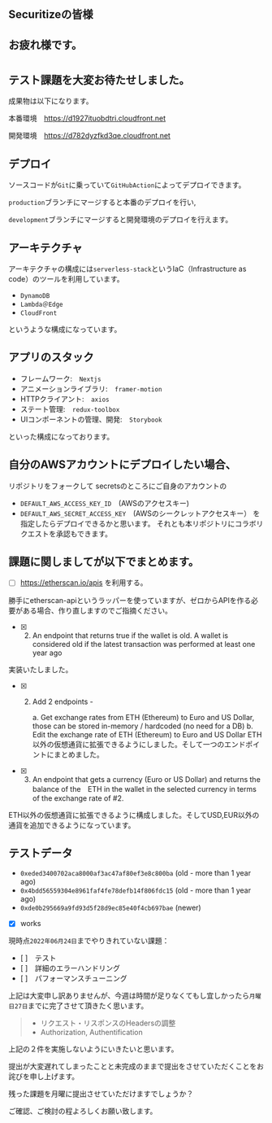 ##  Securitizeの皆様
## お疲れ様です。

#
#

## テスト課題を大変お待たせしました。

成果物は以下になります。

本番環境　https://d1927ituobdtri.cloudfront.net

開発環境　https://d782dyzfkd3qe.cloudfront.net

## デプロイ
ソースコードが`Git`に乗っていて`GitHubAction`によってデプロイできます。

`production`ブランチにマージすると本番のデプロイを行い,

`development`ブランチにマージすると開発環境のデプロイを行えます。

## アーキテクチャ

アーキテクチャの構成には`serverless-stack`というIaC（Infrastructure as code）のツールを利用しています。

- `DynamoDB`
- `Lambda＠Edge`
- `CloudFront`

というような構成になっています。

## アプリのスタック

- フレームワーク:　`Nextjs`
- アニメーションライブラリ:　`framer-motion`
- HTTPクライアント:　`axios`
- ステート管理:　`redux-toolbox`
- UIコンポーネントの管理、開発:　`Storybook`

といった構成になっております。

## 自分のAWSアカウントにデプロイしたい場合、
リポジトリをフォークして
secretsのところにご自身のアカウントの
- `DEFAULT_AWS_ACCESS_KEY_ID`　(AWSのアクセスキー)
- `DEFAULT_AWS_SECRET_ACCESS_KEY`　(AWSのシークレットアクセスキー）
を指定したらデプロイできるかと思います。
それとも本リポジトリにコラボリクエストを承認もできます。

## 課題に関しましてが以下でまとめます。

- [ ] https://etherscan.io/apis を利用する。

勝手にetherscan-apiというラッパーを使っていますが、ゼロからAPIを作る必要がある場合、作り直しますのでご指摘ください。

- [x] 2. An endpoint that returns true if the wallet is old.
        A wallet is considered old if the latest transaction was performed at least one year ago
        
実装いたしました。

- [x] 2. Add 2 endpoints -

        a. Get exchange rates from ETH (Ethereum) to Euro and US Dollar, those can be stored in-memory / hardcoded (no need for a DB)
        b. Edit the exchange rate of ETH (Ethereum) to Euro and US Dollar
ETH以外の仮想通貨に拡張できるようにしました。そして一つのエンドポイントにまとめました。

- [x] 3. An endpoint that gets a currency (Euro or US Dollar) and returns the balance of the　ETH in the wallet in the selected currency in terms of the exchange rate of #2.

ETH以外の仮想通貨に拡張できるように構成しました。そしてUSD,EUR以外の通貨を追加できるようになっています。

## テストデータ

- `0xeded3400702aca8000af3ac47af80ef3e8c800ba` (old - more than 1 year ago)
- `0x4bdd56559304e8961faf4fe78defb14f806fdc15` (old - more than 1 year ago)
- `0xde0b295669a9fd93d5f28d9ec85e40f4cb697bae` (newer)

- [x] works

現時点`2022年06月24日`までやりきれていない課題：

- [ ]　テスト
- [ ]　詳細のエラーハンドリング
- [ ]　パフォーマンスチューニング

上記は大変申し訳ありませんが、今週は時間が足りなくてもし宜しかったら`月曜日27日`までに完了させて頂きたく思います。

> - リクエスト・リスポンスのHeadersの調整
> - Authorization, Authentification

上記の２件を実施しないようにいきたいと思います。

提出が大変遅れてしまったことと未完成のままで提出をさせていただくことをお詫びを申し上げます。

残った課題を月曜に提出させていただけますでしょうか？

ご確認、ご検討の程よろしくお願い致します。